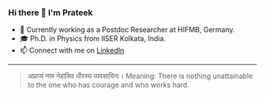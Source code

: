 ### Hi there 👋 I'm Prateek
- 🔭 Currently working as a Postdoc Researcher at HIFMB, Germany.
- 🎓 Ph.D. in Physics from IISER Kolkata, India.
- 📫 Connect with me on [LinkedIn](https://www.linkedin.com/in/prateek1science/)
---
> अप्राप्यं नाम नेहास्ति धीरस्य व्यवसायिनः।
> Meaning: There is nothing unattainable to the one who has courage and who works hard.

<!--
**prateek1verma/prateek1verma** is a ✨ _special_ ✨ repository because its `README.md` (this file) appears on your GitHub profile.

Here are some ideas to get you started:

- 🔭 I’m currently working on ...
- 🌱 I’m currently learning ...
- 👯 I’m looking to collaborate on ...
- 🤔 I’m looking for help with ...
- 💬 Ask me about ...
- 📫 How to reach me: ...
- 😄 Pronouns: ...
- ⚡ Fun fact: ...
-->
